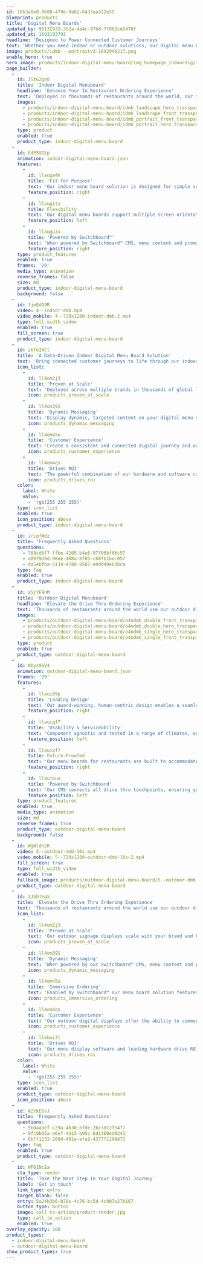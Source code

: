 ```yaml
---
id: 10b3a0e8-9688-479e-9a82-6433aa322e55
blueprint: products
title: 'Digital Menu Boards'
updated_by: 95132932-3b2a-4a4c-97b8-7f062ce5478f
updated_at: 1693193793
headline: 'Designed to Power Connected Customer Journeys'
text: 'Whether you need indoor or outdoor solutions, our digital menu boards consistently drive compelling brand experiences that combine fit-for-purpose hardware and screens, proprietary CMS software, and supporting services.'
image: products/idmb---portraitv3-1692946217.png
enable_hero: true
hero_image: products/indoor-digital-menu-board/img_homepage_indoordigitalmenuboard_hero.jpg
page_builder:
  -
    id: I5tG2gz0
    title: 'Indoor Digital Menuboard'
    headline: 'Enhance Your In Restaurant Ordering Experience'
    text: 'Deployed in thousands of restaurants around the world, our indoor digital menu boards combine intuitive design, flexible mounting options, and leading technology. Pair them with our Switchboard™ CMS to create powerful, dynamic touchpoints in the connected restaurant ecosystem.'
    images:
      - products/indoor-digital-menu-board/idmb_landscape_hero_transparentbg.png
      - products/indoor-digital-menu-board/idmb_landscape_front_transparentbg.png
      - products/indoor-digital-menu-board/idmb_portrait_front_transparentbg.png
      - products/indoor-digital-menu-board/idmb_portrait_hero_transparentbg.png
    type: product
    enabled: true
    product_type: indoor-digital-menu-board
  -
    id: E4P5VQSp
    animation: indoor-digital-menu-board.json
    features:
      -
        id: llauga4k
        title: 'Fit for Purpose'
        text: 'Our indoor menu board solution is designed for simple serviceability of media players and cable management to meet the unique conditions of the restaurant environment.'
        feature_position: right
      -
        id: llaugits
        title: Flexibility
        text: 'Our digital menu boards support multiple screen orientations and give you the flexibility to choose between landscape or portrait mounting options to fit your footprint.'
        feature_position: left
      -
        id: llaugu7u
        title: 'Powered by Switchboard™'
        text: 'When powered by Switchboard™ CMS, menu content and promotional messaging become dynamic -evolving whenever and however you need.'
        feature_position: right
    type: product_features
    enabled: true
    frames: '29'
    media_type: animation
    reverse_frames: false
    size: md
    product_type: indoor-digital-menu-board
    background: false
  -
    id: fjwEdG9R
    video: 4--indoor-dmb.mp4
    video_mobile: 4--720x1280-indoor-dmb-2.mp4
    type: full_width_video
    enabled: true
    fill_screen: true
    product_type: indoor-digital-menu-board
  -
    id: zKfoIXCt
    title: 'A Data-Driven Indoor Digital Menu Board Solution'
    text: 'Bring connected customer journeys to life through our indoor digital menu board solutions that are purpose-built to engage visitors whilst driving measurable results for your business.'
    icon_list:
      -
        id: ll4om2j3
        title: 'Proven at Scale'
        text: 'Deployed across multiple brands in thousands of global locations, our solution has the flexibility to meet your unique needs at scale.'
        icon: products_proven_at_scale
      -
        id: ll4om391
        title: 'Dynamic Messaging'
        text: 'Display dynamic, targeted content on your digital menu screens to deliver the right message, to the right customer, at the right time.'
        icon: products_dynamic_messaging
      -
        id: ll4om45u
        title: 'Customer Experience'
        text: 'Create a consistent and connected digital journey and ordering experience across all of your in restaurant touchpoints.'
        icon: products_customer_experience
      -
        id: ll4om4qs
        title: 'Drives ROI'
        text: 'The powerful combination of our hardware and software can improve average order values, drive ROI and meet your brand’s specific KPIs.'
        icon: products_drives_roi
    color:
      label: White
      value:
        - 'rgb(255 255 255)'
    type: icon_list
    enabled: true
    icon_position: above
    product_type: indoor-digital-menu-board
  -
    id: irLofWdz
    title: 'Frequently Asked Questions'
    questions:
      - 768cd6f7-ffbe-4205-b4e6-97f06bf06c57
      - a8979d0d-08ee-488a-8f05-c68fb1bec057
      - da546fba-5134-4748-9587-a9dd49e03bca
    type: faq
    enabled: true
    product_type: indoor-digital-menu-board
  -
    id: a5jYE9nM
    title: 'Outdoor Digital Menuboard'
    headline: 'Elevate the Drive Thru Ordering Experience'
    text: 'Thousands of restaurants around the world use our outdoor digital menu boards to create powerful, dynamic touchpoints in the connected drive thru journey. Featuring menu board enclosures that house media players powering our proprietary Switchboard™ CMS - our outdoor digital signage solutions deliver highly targeted and compelling messaging.'
    images:
      - products/outdoor-digital-menu-board/o4odmb_double_front_transparent@2x.png
      - products/outdoor-digital-menu-board/o4odmb_double_hero_transparent@2x.png
      - products/outdoor-digital-menu-board/o4odmb_single_hero_transparent@2x.png
      - products/outdoor-digital-menu-board/o4odmb_single_front_transparent@2x.png
    type: product
    enabled: true
    product_type: outdoor-digital-menu-board
  -
    id: Nbys9SV4
    animation: outdoor-digital-menu-board.json
    frames: '29'
    features:
      -
        id: llaui89p
        title: 'Leading Design'
        text: 'Our award-winning, human-centric design enables a seamless customer experience, flexibility of technology, and highly customisable features.'
        feature_position: right
      -
        id: llauiqf7
        title: 'Usability & Serviceability'
        text: 'Component agnostic and tested in a range of climates, our digital menu screens facilitate easy installation, simple operation, and ongoing serviceability'
        feature_position: left
      -
        id: llauixf7
        title: Future-Proofed
        text: 'Our menu boards for restaurants are built to accommodate future integrations, upgrades, and flexible architecture models.'
        feature_position: right
      -
        id: llauj6uo
        title: 'Powered by Switchboard'
        text: 'Our CMS connects all drive thru touchpoints, ensuring your messaging reaches the right customers, with the right offer, at the right time.'
        feature_position: left
    type: product_features
    enabled: true
    media_type: animation
    size: md
    reverse_frames: true
    product_type: outdoor-digital-menu-board
    background: false
  -
    id: WgNldn2R
    video: 5--outdoor-dmb-10s.mp4
    video_mobile: 5--720x1280-outdoor-dmb-10s-2.mp4
    fill_screen: true
    type: full_width_video
    enabled: true
    fallback_image: products/outdoor-digital-menu-board/5.-outdoor-dmb.jpg
    product_type: outdoor-digital-menu-board
  -
    id: 3JGhTegS
    title: 'Elevate the Drive Thru Ordering Experience'
    text: 'Thousands of restaurants around the world use our outdoor digital menu boards to create powerful, dynamic touchpoints in the connected drive thru journey. Featuring menu board enclosures that house media players powering our proprietary Switchboard™️ CMS, our outdoor signage displays deliver highly targeted and compelling messaging.'
    icon_list:
      -
        id: ll4om2j3
        title: 'Proven at Scale'
        text: 'Our outdoor signage displays scale with your brand and have been proven across thousands of restaurant locations around the world.'
        icon: products_proven_at_scale
      -
        id: ll4om391
        title: 'Dynamic Messaging'
        text: 'When powered by our Switchboard™ CMS, menu content and promotional messaging become dynamic, evolving when and how you need them to.'
        icon: products_dynamic_messaging
      -
        id: ll4om45u
        title: 'Immersive Ordering'
        text: 'Enabled by Switchboard™ our menu board solution features a customer order display, suggestive selling, and personalised content.'
        icon: products_immersive_ordering
      -
        id: ll4om4qs
        title: 'Customer Experience'
        text: 'Our outdoor digital displays offer the ability to communicate directly and dynamically in the drive thru to enhance the customer experience.'
        icon: products_customer_experience
      -
        id: llkbui7t
        title: 'Drives ROI'
        text: 'Our menu display software and leading hardware drive ROI through increased average check sizes, speed of service, visitor count and order accuracy.'
        icon: products_drives_roi
    color:
      label: White
      value:
        - 'rgb(255 255 255)'
    type: icon_list
    enabled: true
    product_type: outdoor-digital-menu-board
    icon_position: above
  -
    id: AZtKE6vJ
    title: 'Frequently Asked Questions'
    questions:
      - 9bdaaaef-c29a-4630-bfde-2bc38c2f54f7
      - 9fc9b05a-e6ef-4415-b95c-6d1460ed0243
      - 6bff1232-280d-491e-afa2-4377f1198471
    type: faq
    enabled: true
    product_type: outdoor-digital-menu-board
  -
    id: WFO1NcEa
    cta_type: render
    title: 'Take the Next Step In Your Digital Journey'
    label: 'Get in touch'
    link_type: entry
    target_blank: false
    entry: 5a24b3b6-b78e-4c76-bc5d-4c907e27b167
    button_type: button
    image: call-to-action/product-render.jpg
    type: call_to_action
    enabled: true
overlay_opacity: 100
product_types:
  - indoor-digital-menu-board
  - outdoor-digital-menu-board
show_product_types: true
---
```

